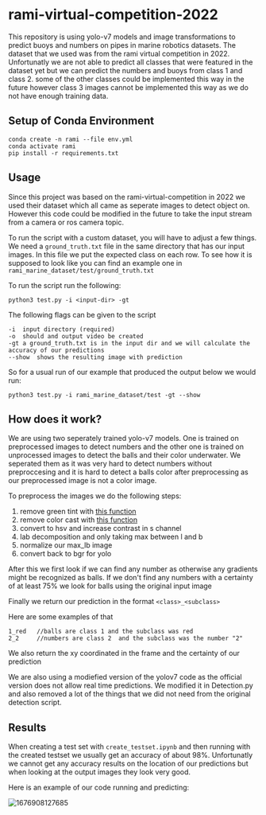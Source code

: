 # rami-virtual-competition-2022

This repository is using yolo-v7 models and image transformations to predict buoys and numbers on pipes in marine robotics datasets. The dataset that we used was from the rami virtual competition in 2022. Unfortunatly we are not able to predict all classes that were featured in the dataset yet but we can predict the numbers and buoys from class 1 and class 2. some of the other classes could be implemented this way in the future however class 3 images cannot be implemented this way as we do not have enough training data.

## Setup of Conda Environment

```
conda create -n rami --file env.yml
conda activate rami
pip install -r requirements.txt
```

## Usage

Since this project was based on the rami-virtual-competition in 2022 we used their dataset which all came as seperate images to detect object on. However this code could be modified in the future to take the input stream from a camera or ros camera topic.

To run the script with a custom dataset, you will have to adjust a few things. We need a ``ground_truth.txt`` file in the same directory that has our input images. In this file we put the expected class on each row. To see how it is supposed to look like you can find an example one in ``rami_marine_dataset/test/ground_truth.txt``

To run the script run the following:

```
python3 test.py -i <input-dir> -gt
```

The following flags can be given to the script

```
-i	input directory (required)
-o	should and output video be created
-gt	a ground_truth.txt is in the input dir and we will calculate the accuracy of our predictions
--show	shows the resulting image with prediction
```

So for a usual run of our example that produced the output below we would run:

```
python3 test.py -i rami_marine_dataset/test -gt --show
```

## How does it work?

We are using two seperately trained yolo-v7 models. One is trained on preprocessed images to detect numbers and the other one is trained on unprocessed images to detect the balls and their color underwater. We seperated them as it was very hard to detect numbers without preproccesing and it is hard to detect a balls color after preprocessing as our preprocessed image is not a color image.

To preprocess the images we do the following steps:

1. remove green tint with [this function](https://stackoverflow.com/questions/64762020/how-to-desaturate-one-color-in-an-image-using-opencv2-in-python)
2. remove color cast with [this function](https://stackoverflow.com/questions/70876252/how-to-do-color-cast-removal-or-color-coverage-in-python)
3. convert to hsv and increase contrast in s channel
4. lab decomposition and only taking max between l and b
5. normalize our max_lb image
6. convert back to bgr for yolo

After this we first look if we can find any number as otherwise any gradients might be recognized as balls.
If we don't find any numbers with a certainty of at least 75% we look for balls using the original input image

Finally we return our prediction in the format ``<class>_<subclass>``

Here are some examples of that

```
1_red	//balls are class 1 and the subclass was red
2_2 	//numbers are class 2  and the subclass was the number "2"
```

We also return the xy coordinated in the frame and the certainty of our prediction

We are also using a modiefied version of the yolov7 code as the official version does not allow real time predictions. We modified it in Detection.py and also removed a lot of the things that we did not need from the original detection script.

## Results

When creating a test set with ``create_testset.ipynb`` and then running with the created testset we usually get an accuracy of about 98%. Unfortunatly we cannot get any accuracy results on the location of our predictions but when looking at the output images they look very good.

Here is an example of our code running and predicting:

![1676908127685](image/README/1676908127685.png)
